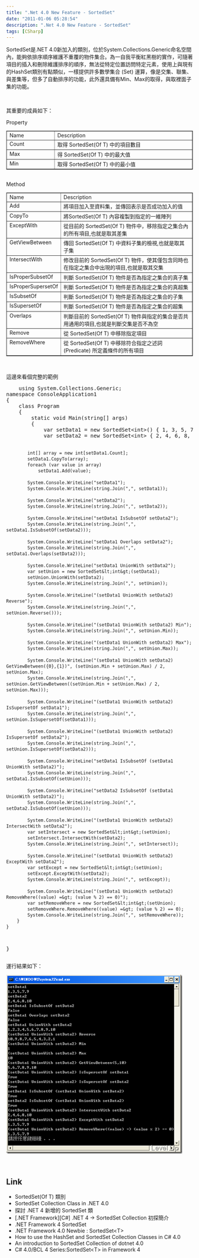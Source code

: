 ```yaml
---
title: ".Net 4.0 New Feature - SortedSet"
date: "2011-01-06 05:28:54"
description: ".Net 4.0 New Feature - SortedSet"
tags: [CSharp]
---
```


<p>
	SortedSet是.NET 4.0新加入的類別，位於System.Collections.Generic命名空間內，能夠依排序順序維護不重覆的物件集合。為一自我平衡紅黑樹的實作，可隨著項目的插入和刪除維護排序的順序，無法從特定位置訪問特定元素，使用上與現有的HashSet類別有點類似，一樣提供許多數學集合 (Set) 運算，像是交集、聯集、與差集等，但多了自動排序的功能，此外還具備有Min、Max的取得，與取裡面子集的功能。</p>
<p>
	 </p>
<p>
	其重要的成員如下：</p>
<p>
	Property</p>
<table border="1" cellpadding="2" cellspacing="0" width="476">
	<tbody>
		<tr>
			<td valign="top" width="111">
				Name</td>
			<td valign="top" width="363">
				Description</td>
		</tr>
		<tr>
			<td valign="top" width="113">
				Count</td>
			<td valign="top" width="363">
				取得 SortedSet(Of T) 中的項目數目</td>
		</tr>
		<tr>
			<td valign="top" width="115">
				Max</td>
			<td valign="top" width="363">
				得 SortedSet(Of T) 中的最大值</td>
		</tr>
		<tr>
			<td valign="top" width="116">
				Min</td>
			<td valign="top" width="363">
				取得 SortedSet(Of T) 中的最小值</td>
		</tr>
	</tbody>
</table>
<p>
	<br />
	Method</p>
<table border="1" cellpadding="2" cellspacing="0" width="477">
	<tbody>
		<tr>
			<td valign="top" width="116">
				Name</td>
			<td valign="top" width="359">
				Description</td>
		</tr>
		<tr>
			<td valign="top" width="116">
				Add</td>
			<td valign="top" width="359">
				將項目加入至資料集，並傳回表示是否成功加入的值</td>
		</tr>
		<tr>
			<td valign="top" width="116">
				CopyTo</td>
			<td valign="top" width="359">
				將SortedSet(Of T) 內容複製到指定的一維陣列</td>
		</tr>
		<tr>
			<td valign="top" width="116">
				ExceptWith</td>
			<td valign="top" width="359">
				從目前的 SortedSet(Of T) 物件中，移除指定之集合內的所有項目,也就是取其差集</td>
		</tr>
		<tr>
			<td valign="top" width="116">
				GetViewBetween</td>
			<td valign="top" width="359">
				傳回 SortedSet(Of T) 中資料子集的檢視,也就是取其子集</td>
		</tr>
		<tr>
			<td valign="top" width="116">
				IntersectWith</td>
			<td valign="top" width="359">
				修改目前的 SortedSet(Of T) 物件，使其僅包含同時也在指定之集合中出現的項目,也就是取其交集</td>
		</tr>
		<tr>
			<td valign="top" width="116">
				IsProperSubsetOf</td>
			<td valign="top" width="359">
				判斷 SortedSet(Of T) 物件是否為指定之集合的真子集</td>
		</tr>
		<tr>
			<td valign="top" width="116">
				IsProperSupersetOf</td>
			<td valign="top" width="359">
				判斷 SortedSet(Of T) 物件是否為指定之集合的真超集</td>
		</tr>
		<tr>
			<td valign="top" width="116">
				IsSubsetOf</td>
			<td valign="top" width="359">
				判斷 SortedSet(Of T) 物件是否為指定之集合的子集</td>
		</tr>
		<tr>
			<td valign="top" width="116">
				IsSupersetOf</td>
			<td valign="top" width="359">
				判斷 SortedSet(Of T) 物件是否為指定之集合的超集</td>
		</tr>
		<tr>
			<td valign="top" width="116">
				Overlaps</td>
			<td valign="top" width="359">
				判斷目前的 SortedSet(Of T) 物件與指定的集合是否共用通用的項目,也就是判斷交集是否不為空</td>
		</tr>
		<tr>
			<td valign="top" width="116">
				Remove</td>
			<td valign="top" width="359">
				從 SortedSet(Of T) 中移除指定項目</td>
		</tr>
		<tr>
			<td valign="top" width="116">
				RemoveWhere</td>
			<td valign="top" width="359">
				從 SortedSet(Of T) 中移除符合指定之述詞 (Predicate) 所定義條件的所有項目</td>
		</tr>
	</tbody>
</table>
<p>
	 </p>
<p>
	這邊來看個完整的範例</p>

<div class="wlWriterSmartContent" id="scid:812469c5-0cb0-4c63-8c15-c81123a09de7:dbf3b93e-6bd5-4715-ac78-3c460d0821a4" style="padding-right: 0px; display: inline; padding-left: 0px; float: none; padding-bottom: 0px; margin: 0px; padding-top: 0px">
	<pre class="c#" name="code">
	using System.Collections.Generic;
namespace ConsoleApplication1
{
    class Program
    {
        static void Main(string[] args)
        {
            var setData1 = new SortedSet&lt;int&gt;() { 1, 3, 5, 7, 9 };
            var setData2 = new SortedSet&lt;int&gt; { 2, 4, 6, 8, 10 };

            int[] array = new int[setData1.Count];
            setData1.CopyTo(array);
            foreach (var value in array)
                setData1.Add(value);

            System.Console.WriteLine("setData1");
            System.Console.WriteLine(string.Join(",", setData1));

            System.Console.WriteLine("setData2");
            System.Console.WriteLine(string.Join(",", setData2));

            System.Console.WriteLine("setData1 IsSubsetOf setData2");
            System.Console.WriteLine(string.Join(",", setData1.IsSubsetOf(setData2)));

            System.Console.WriteLine("setData1 Overlaps setData2");
            System.Console.WriteLine(string.Join(",", setData1.Overlaps(setData2)));

            System.Console.WriteLine("setData1 UnionWith setData2");
            var setUnion = new SortedSet&lt;int&gt;(setData1);
            setUnion.UnionWith(setData2);
            System.Console.WriteLine(string.Join(",", setUnion));

            System.Console.WriteLine("(setData1 UnionWith setData2) Reverse");
            System.Console.WriteLine(string.Join(",", setUnion.Reverse()));

            System.Console.WriteLine("(setData1 UnionWith setData2) Min");
            System.Console.WriteLine(string.Join(",", setUnion.Min));

            System.Console.WriteLine("(setData1 UnionWith setData2) Max");
            System.Console.WriteLine(string.Join(",", setUnion.Max));

            System.Console.WriteLine("(setData1 UnionWith setData2) GetViewBetween({0},{1})", (setUnion.Min + setUnion.Max) / 2, setUnion.Max);
            System.Console.WriteLine(string.Join(",", setUnion.GetViewBetween((setUnion.Min + setUnion.Max) / 2, setUnion.Max)));

            System.Console.WriteLine("(setData1 UnionWith setData2) IsSupersetOf setData1");
            System.Console.WriteLine(string.Join(",", setUnion.IsSupersetOf(setData1)));

            System.Console.WriteLine("(setData1 UnionWith setData2) IsSupersetOf setData2");
            System.Console.WriteLine(string.Join(",", setUnion.IsSupersetOf(setData2)));

            System.Console.WriteLine("setData1 IsSubsetOf (setData1 UnionWith setData2)");
            System.Console.WriteLine(string.Join(",", setData1.IsSubsetOf(setUnion)));

            System.Console.WriteLine("setData2 IsSubsetOf (setData1 UnionWith setData2)");
            System.Console.WriteLine(string.Join(",", setData2.IsSubsetOf(setUnion)));

            System.Console.WriteLine("(setData1 UnionWith setData2) IntersectWith setData2");
            var setIntersect = new SortedSet&lt;int&gt;(setUnion);
            setIntersect.IntersectWith(setData2);
            System.Console.WriteLine(string.Join(",", setIntersect));

            System.Console.WriteLine("(setData1 UnionWith setData2) ExceptWith setData2");
            var setExcept = new SortedSet&lt;int&gt;(setUnion);
            setExcept.ExceptWith(setData2);
            System.Console.WriteLine(string.Join(",", setExcept));

            System.Console.WriteLine("(setData1 UnionWith setData2) RemoveWhere((value) =&gt; (value % 2) == 0)");
            var setRemoveWhere = new SortedSet&lt;int&gt;(setUnion);
            setRemoveWhere.RemoveWhere((value) =&gt; (value % 2) == 0);
            System.Console.WriteLine(string.Join(",", setRemoveWhere));
        }
    }
}
</pre>
</div>
運行結果如下：
<p>
	<img alt="Image" border="0" height="484" src="\images\posts\20617\Image_thumb.png" style="border-top-width: 0px; border-left-width: 0px; border-bottom-width: 0px; border-right-width: 0px" width="476" /></p>
<p>
	 </p>
<h2>
	Link</h2>
<ul>
	<li>
		SortedSet(Of T) 類別 
	</li>
	<li>
		SortedSet Collection Class in .NET 4.0</li>
	<li>
		探討 .NET 4 新增的 SortedSet 類</li>
	<li>
		[.NET Framework][C#] .NET 4 → SortedSet Collection 初探簡介</li>
	<li>
		.NET Framework 4 SortedSet</li>
	<li>
		.NET Framework 4.0 Newbie : SortedSet&lt;T&gt;</li>
	<li>
		How to use the HashSet and SortedSet Collection Classes in C# 4.0</li>
	<li>
		An introduction to SortedSet Collection of dotnet 4.0</li>
	<li>
		C# 4.0/BCL 4 Series:SortedSet&lt;T&gt; in Framework 4</li>
</ul>
